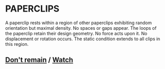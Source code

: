 # PAPERCLIPS

A paperclip rests within a region of other paperclips exhibiting random orientation but maximal density. No spaces or gaps appear. The loops of the paperclip retain their design geometry. No force acts upon it. No displacement or rotation occurs. The static condition extends to all clips in this region.

## [Don't remain](page-67207ed747ff1898) / [Watch](page-70d44ab0152f1e4f)
